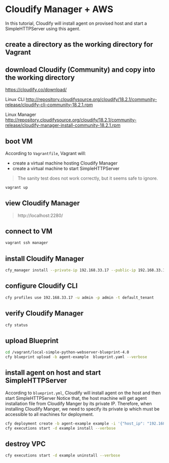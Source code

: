 # Cloudify Manager + AWS

In this tutorial, Cloudify will install agent on provised host and start a SimpleHTTPServer using this agent.

## create a directory as the working directory for Vagrant

## download Cloudify (Community) and copy into the working directory

https://cloudify.co/download/

Linux CLI http://repository.cloudifysource.org/cloudify/18.2.1/community-release/cloudify-cli-community-18.2.1.rpm

Linux Manager http://repository.cloudifysource.org/cloudify/18.2.1/community-release/cloudify-manager-install-community-18.2.1.rpm


## boot VM

According to `Vagrantfile`, Vagrant will:

* create a virtual machine hosting Cloudify Manager
* create a virtual machine to start SimpleHTTPServer

> The sanity test does not work correctly, but it seems safe to ignore.

``` bash
vagrant up
```

## view Cloudify Manager

> http://localhost:2280/

## connect to VM

``` bash
vagrant ssh manager
```

## install Cloudify Manager

``` bash
cfy_manager install --private-ip 192.168.33.17 --public-ip 192.168.33.17 --admin-password "admin" --verbose
```

## configure Cloudify CLI

``` bash
cfy profiles use 192.168.33.17 -u admin -p admin -t default_tenant
```

## verify Cloudify Manager

``` bash
cfy status
```

## upload Blueprint

``` bash
cd /vagrant/local-simple-python-webserver-blueprint-4.0
cfy blueprint upload -b agent-example  blueprint.yaml --verbose
```

## install agent on host and start SimpleHTTPServer

According to `blueprint.yml`, Cloudify will install agent on the host and then start SimpleHTTPServer
Notice that, the host machine will get agent installation file from Cloudify Manger by its private IP.
Therefore, when installing Cloudify Manger, we need to specify its private ip which must be accessible to all machines for deployment.

``` bash
cfy deployment create -b agent-example example -i '{"host_ip": "192.168.33.18"}' --verbose
cfy executions start -d example install --verbose
```

## destroy VPC

``` bash
cfy executions start -d example uninstall --verbose
```
